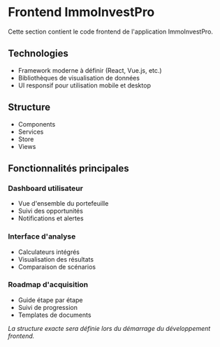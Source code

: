 # Frontend ImmoInvestPro

Cette section contient le code frontend de l'application ImmoInvestPro.

## Technologies

- Framework moderne à définir (React, Vue.js, etc.)
- Bibliothèques de visualisation de données
- UI responsif pour utilisation mobile et desktop

## Structure

- Components
- Services
- Store
- Views

## Fonctionnalités principales

### Dashboard utilisateur
- Vue d'ensemble du portefeuille
- Suivi des opportunités
- Notifications et alertes

### Interface d'analyse
- Calculateurs intégrés
- Visualisation des résultats
- Comparaison de scénarios

### Roadmap d'acquisition
- Guide étape par étape
- Suivi de progression
- Templates de documents

*La structure exacte sera définie lors du démarrage du développement frontend.*